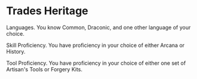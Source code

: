 # Trades Heritage



Languages. You know Common, Draconic, and one other language of your choice.

Skill Proficiency. You have proficiency in your choice of either Arcana or History.

Tool Proficiency. You have proficiency in your choice of either one set of Artisan's Tools or Forgery Kits.
